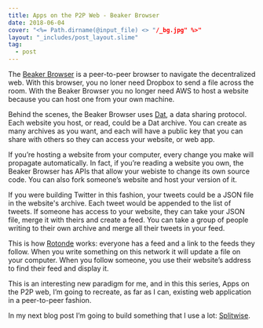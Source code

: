 ```yaml
---
title: Apps on the P2P Web - Beaker Browser
date: 2018-06-04
cover: "<%= Path.dirname(@input_file) <> "/_bg.jpg" %>"
layout: "_includes/post_layout.slime"
tag:
  - post
---
```


The [Beaker Browser](https://beakerbrowser.com/) is a peer-to-peer browser to
navigate the decentralized web. With this browser, you no loner need Dropbox to
send a file across the room. With the Beaker Browser you no longer need AWS to
host a website because you can host one from your own machine.

Behind the scenes, the Beaker Browser uses [Dat](https://datproject.org/), a
data sharing protocol. Each website you host, or read, could be a Dat archive.
You can create as many archives as you want, and each will have a public key
that you can share with others so they can access your website, or web app.

If you’re hosting a website from your computer, every change you make will
propagate automatically. In fact, if you’re reading a website you own, the
Beaker Browser has APIs that allow your webiste to change its own source code.
You can also fork someone’s website and host your version of it.

If you were building Twitter in this fashion, your tweets could be a JSON file
in the website's archive. Each tweet would be appended to the list of tweets. If
someone has access to your website, they can take your JSON file, merge it with
theirs and create a feed. You can take a group of people writing to their own
archive and merge all their tweets in your feed.

This is how [Rotonde](https://github.com/Rotonde/rotonde-client) works: everyone
has a feed and a link to the feeds they follow. When you write something on this
network it will update a file on your computer. When you follow someone, you use
their website’s address to find their feed and display it.

This is an interesting new paradigm for me, and in this this series, Apps on the
P2P web, I’m going to recreate, as far as I can, existing web application in a
peer-to-peer fashion.

In my next blog post I’m going to build something that I use a lot:
[Splitwise](https://splitwise.com).
